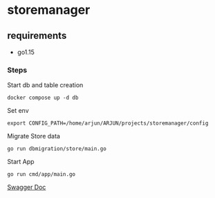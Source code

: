 # storemanager

## requirements 
- go1.15

### Steps

Start db and table creation
```
docker compose up -d db
```

Set env
```
export CONFIG_PATH=/home/arjun/ARJUN/projects/storemanager/config
```

Migrate Store data
```
go run dbmigration/store/main.go
```

Start App
```
go run cmd/app/main.go
```

[Swagger Doc](https://github.com/arjunksofficial/storemanager/blob/main/api/swagger.json)